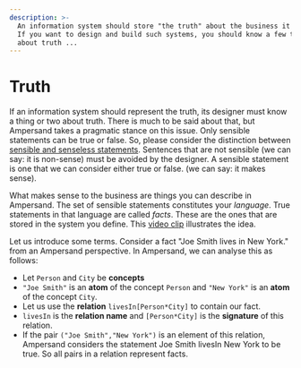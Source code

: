 ```yaml
---
description: >-
  An information system should store "the truth" about the business it supports.
  If you want to design and build such systems, you should know a few things
  about truth ...
---
```


# Truth

If an information system should represent the truth, its designer must know a thing or two about truth. There is much to be said about that, but Ampersand takes a pragmatic stance on this issue. Only sensible statements can be true or false. So, please consider the distinction between [sensible and senseless statements](https://player.ou.nl/wowzaportlets/#!production/VDvSFqQ). Sentences that are not sensible \(we can say: it is non-sense\) must be avoided by the designer. A sensible statement is one that we can consider either true or false. \(we can say: it makes sense\).

What makes sense to the business are things you can describe in Ampersand. The set of sensible statements constitutes your _language_. True statements in that language are called _facts_. These are the ones that are stored in the system you define. This [video clip](https://player.ou.nl/wowzaportlets/#!production/An9G5DT) illustrates the idea.

Let us introduce some terms. Consider a fact "Joe Smith lives in New York." from an Ampersand perspective. In Ampersand, we can analyse this as follows:

* Let `Person` and `City` be **concepts**
* `"Joe Smith"` is an **atom** of the concept `Person` and `"New York"` is an **atom** of the concept `City`.
* Let us use the **relation** `livesIn[Person*City]` to contain our fact.
* `livesIn` is the **relation name** and `[Person*City]` is the **signature** of this relation.
* If the pair `("Joe Smith","New York")` is an element of this relation, Ampersand considers the statement Joe Smith livesIn New York to be true. So all pairs in a relation represent facts.

